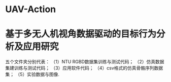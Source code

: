 # UAV-Action
# 基于多无人机视角数据驱动的目标行为分析及应用研究
五个文件夹分别代表：
（1）NTU RGBD数据集训练与测试代码；
（2）仿真数据集建训练与测试代码；
（3）应用软件代码；
（4）csv格式的仿真骨骼序列数据集；
（5）实验数据与图像.
